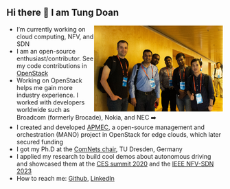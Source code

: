 ## Hi there 👋 I am Tung Doan

<img src="./OpenStack.jpg" alt="drawing" width="300" align="right" style="float: right"/>

-  I’m currently working on cloud computing, NFV, and SDN
-  I am an open-source enthusiast/contributor. See my code contributions in [OpenStack](https://review.opendev.org/q/owner:doantungbk.203@gmail.com+status:merged)
-  Working on OpenStack helps me gain more industry experience. I worked with developers worldwide such as Broadcom (formerly Brocade), Nokia, and NEC  :arrow_right:
-  I created and developed [APMEC](https://wiki.openstack.org/wiki/Apmec), a open-source management and orchestration (MANO) project in OpenStack for edge clouds, which later secured funding
-  I got my Ph.D at the [ComNets chair](https://cn.ifn.et.tu-dresden.de/), TU Dresden, Germany
-  I applied my research to build cool demos about autonomous driving and showcased them at the [CES summit 2020](https://www.youtube.com/watch?v=wYuWryNsN94) and the [IEEE NFV-SDN 2023](https://www.youtube.com/watch?v=ivJq17EnKUE)
-  How to reach me: [Github](https://github.com/doantungbk), [LinkedIn](https://www.linkedin.com/in/tung-doan-569770b1/)


